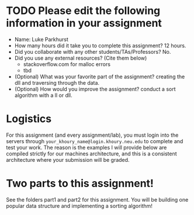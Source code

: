 # TODO Please edit the following information in your assignment

- Name: Luke Parkhurst
- How many hours did it take you to complete this assignment? 12 hours.
- Did you collaborate with any other students/TAs/Professors? No.
- Did you use any external resources? (Cite them below)
  - stackoverflow.com for malloc errors
  - tbd
- (Optional) What was your favorite part of the assignment?
creating the dll and traversing through the data.
- (Optional) How would you improve the assignment?
conduct a sort algorithm with a ll or dll.

# Logistics

For this assignment (and every assignment/lab), you must login into the servers through `your_khoury_name@login.khoury.neu.edu` to complete and test your work. The reason is the examples I will provide below are compiled strictly for our machines architecture, and this is a consistent architecture where your submission will be graded.

# Two parts to this assignment!

See the folders part1 and part2 for this assignment. You will be building one popular data structure and implementing a sorting algorithm!
